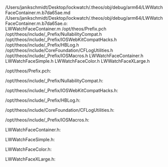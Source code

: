 /Users/janikschmidt/Desktop/lockwatch/.theos/obj/debug/arm64/LWWatchFaceContainer.m.b7da65ae.md /Users/janikschmidt/Desktop/lockwatch/.theos/obj/debug/arm64/LWWatchFaceContainer.m.b7da65ae.o: \
  LWWatchFaceContainer.m /opt/theos/Prefix.pch \
  /opt/theos/include/_Prefix/NullabilityCompat.h \
  /opt/theos/include/_Prefix/IOSWebKitCompatHacks.h \
  /opt/theos/include/_Prefix/HBLog.h \
  /opt/theos/include/CoreFoundation/CFLogUtilities.h \
  /opt/theos/include/_Prefix/IOSMacros.h LWWatchFaceContainer.h \
  LWWatchFaceSimple.h LWWatchFaceColor.h LWWatchFaceXLarge.h

/opt/theos/Prefix.pch:

/opt/theos/include/_Prefix/NullabilityCompat.h:

/opt/theos/include/_Prefix/IOSWebKitCompatHacks.h:

/opt/theos/include/_Prefix/HBLog.h:

/opt/theos/include/CoreFoundation/CFLogUtilities.h:

/opt/theos/include/_Prefix/IOSMacros.h:

LWWatchFaceContainer.h:

LWWatchFaceSimple.h:

LWWatchFaceColor.h:

LWWatchFaceXLarge.h:
